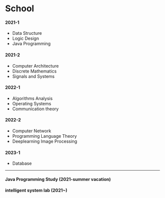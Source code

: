 # School
#### 2021-1
- Data Structure
- Logic Design
- Java Programming
#### 2021-2
- Computer Architecture
- Discrete Mathematics
- Signals and Systems
#### 2022-1
- Algorithms Analysis
- Operating Systems
- Communication theory
#### 2022-2
- Computer Network
- Programming Language Theory
- Deeplearning Image Processing
#### 2023-1
- Database
- - -
#### Java Programming Study (2021-summer vacation)
#### intelligent system lab (2021~)